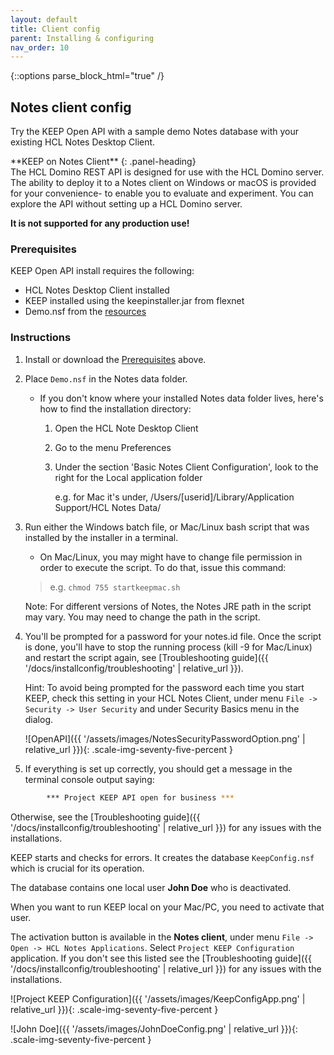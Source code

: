 ```yaml
---
layout: default
title: Client config
parent: Installing & configuring
nav_order: 10
---
```


{::options parse_block_html="true" /}

## Notes client config

Try the KEEP Open API with a sample demo Notes database with your existing HCL Notes Desktop Client.

<div class="panel panel-danger">
**KEEP on Notes Client**
{: .panel-heading}
<div class="panel-body">
The HCL Domino REST API is designed for use with the HCL Domino server. The ability to deploy it to a Notes client on Windows or macOS is provided for your convenience- to enable you to evaluate and experiment. You can explore the API without setting up a HCL Domino server.

**It is not supported for any production use!**

</div></div>

### Prerequisites

KEEP Open API install requires the following:

- HCL Notes Desktop Client installed
- KEEP installed using the keepinstaller.jar from flexnet
- Demo.nsf from the [resources](../../references/downloads.md)

### Instructions

1. Install or download the [Prerequisites](#prerequisites) above.

2. Place `Demo.nsf` in the Notes data folder.

   - If you don't know where your installed Notes data folder lives, here's how to find the installation directory:

     1. Open the HCL Note Desktop Client
     2. Go to the menu Preferences
     3. Under the section 'Basic Notes Client Configuration', look to the right for the Local application folder

        e.g. for Mac it's under, /Users/[userid]/Library/Application Support/HCL Notes Data/

3. Run either the Windows batch file, or Mac/Linux bash script that was installed by the installer in a terminal.

   - On Mac/Linux, you may might have to change file permission in order to execute the script. To do that, issue this command:

   > e.g. `chmod 755 startkeepmac.sh`

   Note: For different versions of Notes, the Notes JRE path in the script may vary. You may need to change the path in the script.

4. You'll be prompted for a password for your notes.id file. Once the script is done, you'll have to stop the running process (kill -9 for Mac/Linux) and restart the script again, see [Troubleshooting guide]({{ '/docs/installconfig/troubleshooting' | relative_url }}).

   Hint: To avoid being prompted for the password each time you start KEEP, check this setting in your HCL Notes Client, under menu `File -> Security -> User Security` and under Security Basics menu in the dialog.

   ![OpenAPI]({{ '/assets/images/NotesSecurityPasswordOption.png' | relative_url }}){: .scale-img-seventy-five-percent }

5. If everything is set up correctly, you should get a message in the terminal console output saying:

```bash
        *** Project KEEP API open for business ***
```

Otherwise, see the [Troubleshooting guide]({{ '/docs/installconfig/troubleshooting' | relative_url }}) for any issues with the installations.

KEEP starts and checks for errors. It creates the database `KeepConfig.nsf` which is crucial for its operation.

The database contains one local user **John Doe** who is deactivated.

When you want to run KEEP local on your Mac/PC, you need to activate that user.

The activation button is available in the **Notes client**, under menu `File -> Open -> HCL Notes Applications`. Select `Project KEEP Configuration` application. If you don't see this listed see the [Troubleshooting guide]({{ '/docs/installconfig/troubleshooting' | relative_url }}) for any issues with the installations.

![Project KEEP Configuration]({{ '/assets/images/KeepConfigApp.png' | relative_url }}){: .scale-img-seventy-five-percent }

![John Doe]({{ '/assets/images/JohnDoeConfig.png' | relative_url }}){: .scale-img-seventy-five-percent }
